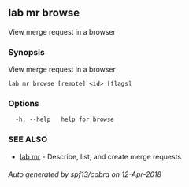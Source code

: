 ## lab mr browse

View merge request in a browser

### Synopsis

View merge request in a browser

```
lab mr browse [remote] <id> [flags]
```

### Options

```
  -h, --help   help for browse
```

### SEE ALSO

* [lab mr](lab_mr.md)	 - Describe, list, and create merge requests

###### Auto generated by spf13/cobra on 12-Apr-2018
